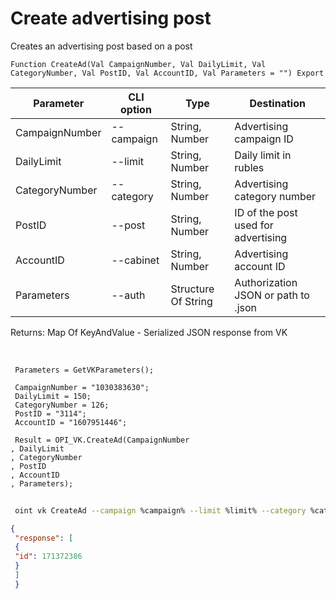 ﻿---
sidebar_position: 2
---

# Create advertising post
 Creates an advertising post based on a post



`Function CreateAd(Val CampaignNumber, Val DailyLimit, Val CategoryNumber, Val PostID, Val AccountID, Val Parameters = "") Export`

 | Parameter | CLI option | Type | Destination |
 |-|-|-|-|
 | CampaignNumber | --campaign | String, Number | Advertising campaign ID |
 | DailyLimit | --limit | String, Number | Daily limit in rubles |
 | CategoryNumber | --category | String, Number | Advertising category number |
 | PostID | --post | String, Number | ID of the post used for advertising |
 | AccountID | --cabinet | String, Number | Advertising account ID |
 | Parameters | --auth | Structure Of String | Authorization JSON or path to .json |

 
 Returns: Map Of KeyAndValue - Serialized JSON response from VK

<br/>




```bsl title="Code example"
 Parameters = GetVKParameters();
 
 CampaignNumber = "1030383630";
 DailyLimit = 150;
 CategoryNumber = 126;
 PostID = "3114";
 AccountID = "1607951446";
 
 Result = OPI_VK.CreateAd(CampaignNumber
, DailyLimit
, CategoryNumber
, PostID
, AccountID
, Parameters);
```
	


```sh title="CLI command example"
 
 oint vk CreateAd --campaign %campaign% --limit %limit% --category %category% --post %post% --cabinet %cabinet% --auth %auth%

```

```json title="Result"
{
 "response": [
 {
 "id": 171372386
 }
 ]
 }
```

